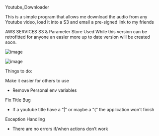 Youtube_Downloader


This is a simple program that allows me download the audio from any Youtube video, load it into a S3 and email a
pre-signed link to my friends

AWS SERVICES S3 & Parameter Store Used
While this version can be retrofitted  for anyone an easier more up to date version will be created soon.




![image](https://user-images.githubusercontent.com/52922101/217215324-c6092ee6-6f3f-4bb4-beec-ac35f5b4304b.png)




![image](https://user-images.githubusercontent.com/52922101/217215567-7ae5d761-d343-488e-8b9f-03f0c2e015d4.png)


Things to do:

Make it easier for others to use 
 -	Remove Personal env variables

Fix Title Bug 
 - If a youtube title have a “|” or maybe a “(“ the application won't finish


Exception Handling
 - There are no errors if/when actions don’t work    
